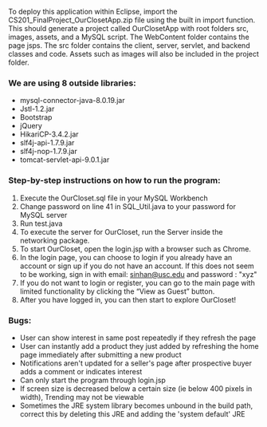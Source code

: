 To deploy this application within Eclipse, import the CS201_FinalProject_OurClosetApp.zip file using the built in import function. This should generate a project called OurClosetApp with root folders src, images, assets, and a MySQL script. The WebContent folder contains the page jsps. The src folder contains the client, server, servlet, and backend classes and code. Assets such as images will also be included in the project folder.

### We are using 8 outside libraries:
 - mysql-connector-java-8.0.19.jar
 - Jstl-1.2.jar
 - Bootstrap 
 - jQuery
 - HikariCP-3.4.2.jar
 - slf4j-api-1.7.9.jar
 - slf4j-nop-1.7.9.jar
 - tomcat-servlet-api-9.0.1.jar

### Step-by-step instructions on how to run the program:
 1. Execute the OurCloset.sql file in your MySQL Workbench
 2. Change password on line 41 in SQL_Util.java to your password for MySQL server
 3. Run test.java
 4. To execute the server for OurCloset, run the Server inside the networking package.
 5. To start OurCloset, open the login.jsp with a browser such as Chrome.
 6. In the login page, you can choose to login if you already have an account or sign up if you do not have an account. If this does not seem to be working, sign in with email: sinhan@usc.edu and password : "xyz"
 7. If you do not want to login or register, you can go to the main page with limited functionality by clicking the “View as Guest” button.
 8. After you have logged in, you can then start to explore OurCloset!

### Bugs:
 - User can show interest in same post repeatedly if they refresh the page
 - User can instantly add a product they just added by refreshing the home page immediately after submitting a new product
 - Notifications aren't updated for a seller's page after prospective buyer adds a comment or indicates interest
 - Can only start the program through login.jsp
 - If screen size is decreased below a certain size (ie below 400 pixels in width), Trending may not be viewable
 - Sometimes the JRE system library becomes unbound in the build path, correct this by deleting this JRE and adding the 'system default' JRE
